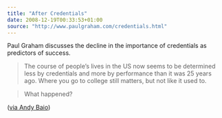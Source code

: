 ```yaml
---
title: "After Credentials"
date: 2008-12-19T00:33:53+01:00
source: "http://www.paulgraham.com/credentials.html"
---
```


Paul Graham discusses the decline in the importance of credentials as predictors of success.

> The course of people’s lives in the US now seems to be determined less by credentials and more by performance than it was 25 years ago. Where you go to college still matters, but not like it used to.

> What happened?

([via Andy Baio](http://waxy.org/links/archive/2008/12/index.shtml))
